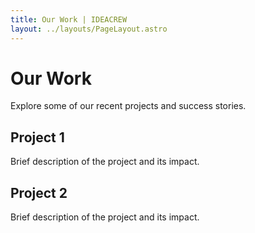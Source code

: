 ```yaml
---
title: Our Work | IDEACREW
layout: ../layouts/PageLayout.astro
---
```


# Our Work

Explore some of our recent projects and success stories.

## Project 1

Brief description of the project and its impact.

## Project 2

Brief description of the project and its impact.

